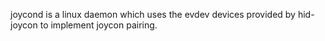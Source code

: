 joycond is a linux daemon which uses the evdev devices provided by hid-joycon to implement joycon pairing.
